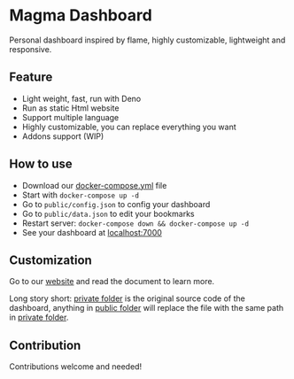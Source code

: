 # Magma Dashboard
Personal dashboard inspired by flame, highly customizable, lightweight and responsive.

## Feature
* Light weight, fast, run with Deno
* Run as static Html website
* Support multiple language
* Highly customizable, you can replace everything you want
* Addons support (WIP)

## How to use
* Download our [docker-compose.yml](./tree/master/docker-compose.yml) file
* Start with `docker-compose up -d`
* Go to `public/config.json` to config your dashboard
* Go to `public/data.json` to edit your bookmarks
* Restart server: `docker-compose down && docker-compose up -d`
* See your dashboard at [localhost:7000](http://localhost:7000)

## Customization
Go to our [website](https://magma.help14.com) and read the document to  learn more.

Long story short: [private folder](./tree/master/src/private) is the original source code of the dashboard, anything in [public folder](./tree/master/src/public) will replace the file with the same path in [private folder](./tree/master/src/private). 

## Contribution
Contributions welcome and needed!